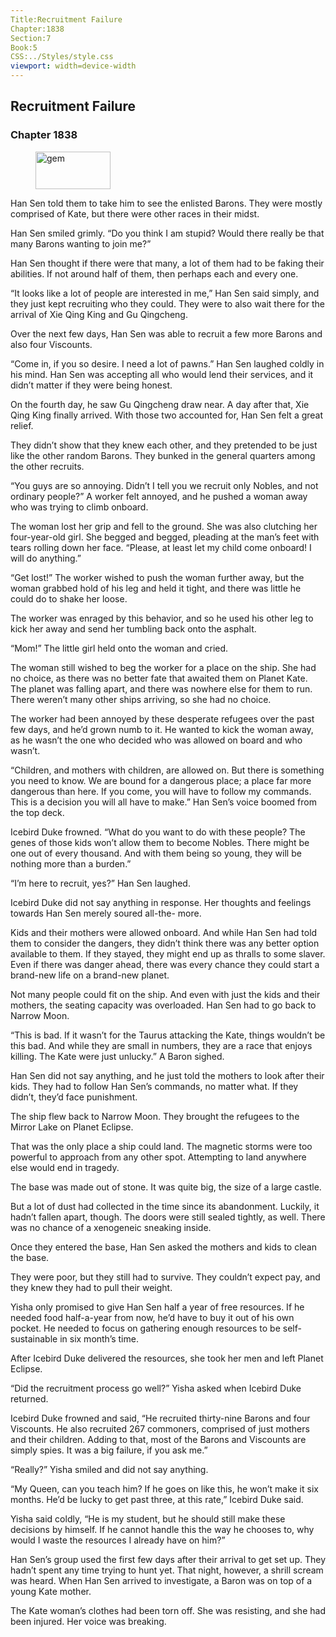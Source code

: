 ```yaml
---
Title:Recruitment Failure 
Chapter:1838 
Section:7 
Book:5 
CSS:../Styles/style.css 
viewport: width=device-width
---
```

  
## Recruitment Failure
### Chapter 1838
  
<figure>
	<img src="../Images/gem.gif" alt="gem" id="gem" width="120" height="60" />
</figure>
  

  
Han Sen told them to take him to see the enlisted Barons. They were mostly comprised of Kate, but there were other races in their midst.

Han Sen smiled grimly. “Do you think I am stupid? Would there really be that many Barons wanting to join me?”

Han Sen thought if there were that many, a lot of them had to be faking their abilities. If not around half of them, then perhaps each and every one.

“It looks like a lot of people are interested in me,” Han Sen said simply, and they just kept recruiting who they could. They were to also wait there for the arrival of Xie Qing King and Gu Qingcheng.

Over the next few days, Han Sen was able to recruit a few more Barons and also four Viscounts.

“Come in, if you so desire. I need a lot of pawns.” Han Sen laughed coldly in his mind. Han Sen was accepting all who would lend their services, and it didn’t matter if they were being honest.

On the fourth day, he saw Gu Qingcheng draw near. A day after that, Xie Qing King finally arrived. With those two accounted for, Han Sen felt a great relief.

They didn’t show that they knew each other, and they pretended to be just like the other random Barons. They bunked in the general quarters among the other recruits.

“You guys are so annoying. Didn’t I tell you we recruit only Nobles, and not ordinary people?” A worker felt annoyed, and he pushed a woman away who was trying to climb onboard.

The woman lost her grip and fell to the ground. She was also clutching her four-year-old girl. She begged and begged, pleading at the man’s feet with tears rolling down her face. “Please, at least let my child come onboard! I will do anything.”

“Get lost!” The worker wished to push the woman further away, but the woman grabbed hold of his leg and held it tight, and there was little he could do to shake her loose.

The worker was enraged by this behavior, and so he used his other leg to kick her away and send her tumbling back onto the asphalt.

“Mom!” The little girl held onto the woman and cried.

The woman still wished to beg the worker for a place on the ship. She had no choice, as there was no better fate that awaited them on Planet Kate. The planet was falling apart, and there was nowhere else for them to run. There weren’t many other ships arriving, so she had no choice.

The worker had been annoyed by these desperate refugees over the past few days, and he’d grown numb to it. He wanted to kick the woman away, as he wasn’t the one who decided who was allowed on board and who wasn’t.

“Children, and mothers with children, are allowed on. But there is something you need to know. We are bound for a dangerous place; a place far more dangerous than here. If you come, you will have to follow my commands. This is a decision you will all have to make.” Han Sen’s voice boomed from the top deck.

Icebird Duke frowned. “What do you want to do with these people? The genes of those kids won’t allow them to become Nobles. There might be one out of every thousand. And with them being so young, they will be nothing more than a burden.”

“I’m here to recruit, yes?” Han Sen laughed.

Icebird Duke did not say anything in response. Her thoughts and feelings towards Han Sen merely soured all-the- more.

Kids and their mothers were allowed onboard. And while Han Sen had told them to consider the dangers, they didn’t think there was any better option available to them. If they stayed, they might end up as thralls to some slaver. Even if there was danger ahead, there was every chance they could start a brand-new life on a brand-new planet.

Not many people could fit on the ship. And even with just the kids and their mothers, the seating capacity was overloaded. Han Sen had to go back to Narrow Moon.

“This is bad. If it wasn’t for the Taurus attacking the Kate, things wouldn’t be this bad. And while they are small in numbers, they are a race that enjoys killing. The Kate were just unlucky.” A Baron sighed.

Han Sen did not say anything, and he just told the mothers to look after their kids. They had to follow Han Sen’s commands, no matter what. If they didn’t, they’d face punishment.

The ship flew back to Narrow Moon. They brought the refugees to the Mirror Lake on Planet Eclipse.

That was the only place a ship could land. The magnetic storms were too powerful to approach from any other spot. Attempting to land anywhere else would end in tragedy.

The base was made out of stone. It was quite big, the size of a large castle.

But a lot of dust had collected in the time since its abandonment. Luckily, it hadn’t fallen apart, though. The doors were still sealed tightly, as well. There was no chance of a xenogeneic sneaking inside.

Once they entered the base, Han Sen asked the mothers and kids to clean the base.

They were poor, but they still had to survive. They couldn’t expect pay, and they knew they had to pull their weight.

Yisha only promised to give Han Sen half a year of free resources. If he needed food half-a-year from now, he’d have to buy it out of his own pocket. He needed to focus on gathering enough resources to be self-sustainable in six month’s time.

After Icebird Duke delivered the resources, she took her men and left Planet Eclipse.

“Did the recruitment process go well?” Yisha asked when Icebird Duke returned.

Icebird Duke frowned and said, “He recruited thirty-nine Barons and four Viscounts. He also recruited 267 commoners, comprised of just mothers and their children. Adding to that, most of the Barons and Viscounts are simply spies. It was a big failure, if you ask me.”

“Really?” Yisha smiled and did not say anything.

“My Queen, can you teach him? If he goes on like this, he won’t make it six months. He’d be lucky to get past three, at this rate,” Icebird Duke said.

Yisha said coldly, “He is my student, but he should still make these decisions by himself. If he cannot handle this the way he chooses to, why would I waste the resources I already have on him?”

Han Sen’s group used the first few days after their arrival to get set up. They hadn’t spent any time trying to hunt yet. That night, however, a shrill scream was heard. When Han Sen arrived to investigate, a Baron was on top of a young Kate mother.

The Kate woman’s clothes had been torn off. She was resisting, and she had been injured. Her voice was breaking.